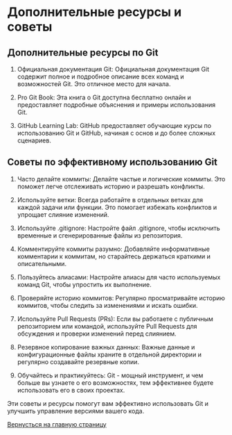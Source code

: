 # Дополнительные ресурсы и советы

## Дополнительные ресурсы по Git
1. Официальная документация Git: Официальная документация Git содержит полное и подробное описание всех команд и возможностей Git. Это отличное место для начала.

2. Pro Git Book: Эта книга о Git доступна бесплатно онлайн и предоставляет подробные объяснения и примеры использования Git.

3. GitHub Learning Lab: GitHub предоставляет обучающие курсы по использованию Git и GitHub, начиная с основ и до более сложных сценариев.

## Советы по эффективному использованию Git
1. Часто делайте коммиты: Делайте частые и логические коммиты. Это поможет легче отслеживать историю и разрешать конфликты.

2. Используйте ветки: Всегда работайте в отдельных ветках для каждой задачи или функции. Это помогает избежать конфликтов и упрощает слияние изменений.

3. Используйте .gitignore: Настройте файл .gitignore, чтобы исключить временные и сгенерированные файлы из репозитория.

4. Комментируйте коммиты разумно: Добавляйте информативные комментарии к коммитам, но старайтесь держаться краткими и описательными.

5. Пользуйтесь алиасами: Настройте алиасы для часто используемых команд Git, чтобы упростить их выполнение.

6. Проверяйте историю коммитов: Регулярно просматривайте историю коммитов, чтобы следить за изменениями и искать ошибки.

7. Используйте Pull Requests (PRs): Если вы работаете с публичным репозиторием или командой, используйте Pull Requests для обсуждения и проверки изменений перед слиянием.

8. Резервное копирование важных данных: Важные данные и конфигурационные файлы храните в отдельной директории и регулярно создавайте резервные копии.

9. Обучайтесь и практикуйтесь: Git - мощный инструмент, и чем больше вы узнаете о его возможностях, тем эффективнее будете использовать его в своих проектах.

Эти советы и ресурсы помогут вам эффективно использовать Git и улучшить управление версиями вашего кода.

[Вернусться на главную страницу](../readme.md)